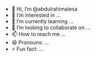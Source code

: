 - 👋 Hi, I’m @abdulrahimalesa
- 👀 I’m interested in ...
- 🌱 I’m currently learning ...
- 💞️ I’m looking to collaborate on ...
- 📫 How to reach me ...
- 😄 Pronouns: ...
- ⚡ Fun fact: ...

<!---
abdulrahimalesa/abdulrahimalesa is a ✨ special ✨ repository because its `README.md` (this file) appears on your GitHub profile.
You can click the Preview link to take a look at your changes.
--->
